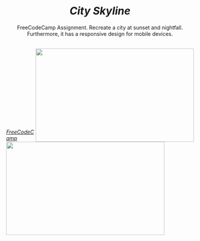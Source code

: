 <h1 align="center"><i>City Skyline</i></h1>


<p align="center">FreeCodeCamp Assignment. Recreate a city at sunset and nightfall. Furthermore, it has a responsive design for mobile devices.</p>
<br>

<img src="https://github.com/Kingtero17/City-SkyLine/assets/110305288/81d5f905-8e6d-458a-b338-79d2f93aee0f" width=425 height=250 align="right">
<img src="https://github.com/Kingtero17/City-SkyLine/assets/110305288/605c4865-ea79-48f8-b0df-94bfe0ed12a2" width=425 height=250 align="left">

<br><br><br><br><br><br><br><br><br><br><br>

<a href="https://www.freecodecamp.org/" align="center"><i>FreeCodeCamp</i></a>
